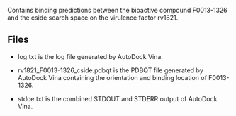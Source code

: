 Contains binding predictions between the bioactive compound F0013-1326 and the cside search space on the virulence factor rv1821.

## Files

- log.txt is the log file generated by AutoDock Vina.

- rv1821_F0013-1326_cside.pdbqt is the PDBQT file generated by AutoDock Vina containing the orientation and binding location of F0013-1326.

- stdoe.txt is the combined STDOUT and STDERR output of AutoDock Vina.

